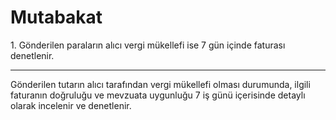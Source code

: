 # Mutabakat

1\. Gönderilen paraların alıcı vergi mükellefi ise 7 gün içinde faturası denetlenir.

***

Gönderilen tutarın alıcı tarafından vergi mükellefi olması durumunda, ilgili faturanın doğruluğu ve mevzuata uygunluğu 7 iş günü içerisinde detaylı olarak incelenir ve denetlenir.
